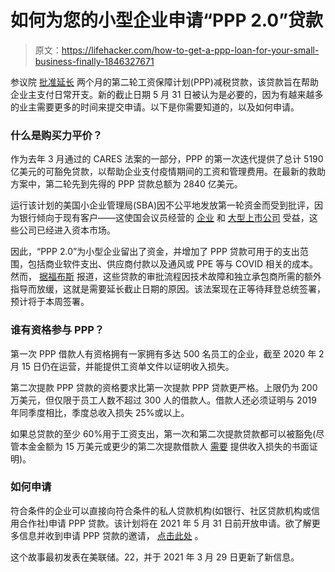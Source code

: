 # 如何为您的小型企业申请“PPP 2.0”贷款

> 原文：<https://lifehacker.com/how-to-get-a-ppp-loan-for-your-small-business-finally-1846327671>

参议院 [批准延长](https://www.cnn.com/2021/03/25/politics/paycheck-protection-program-extension-senate-vote/index.html) 两个月的第二轮工资保障计划(PPP)减税贷款，该贷款旨在帮助企业主支付日常开支。新的截止日期 5 月 31 日被认为是必要的，因为有越来越多的业主需要更多的时间来提交申请。以下是你需要知道的，以及如何申请。



### **什么是购买力平价？**

作为去年 3 月通过的 CARES 法案的一部分，PPP 的第一次迭代提供了总计 5190 亿美元的可豁免贷款，以帮助企业支付疫情期间的工资和管理费用。在最新的救助方案中，第二轮先到先得的 PPP 贷款总额为 2840 亿美元。

运行该计划的美国小企业管理局(SBA)因不公平地发放第一轮资金而受到批评，因为银行倾向于现有客户——这使国会议员经营的 [企业](https://fortune.com/2020/07/08/ppp-loan-recipients-members-of-congress/) 和 [大型上市公司](https://www.ajc.com/news/investigations/ppp-loans-favored-companies-with-resources-clout/WC42WBMCY5H5FNR6MDLSJFFIQ4/) 受益，这些公司已经进入资本市场。

因此，“PPP 2.0”为小型企业留出了资金，并增加了 PPP 贷款可用于的支出范围，包括商业软件支出、供应商付款以及通风或 PPE 等与 COVID 相关的成本。然而， [据福布斯](https://www.forbes.com/advisor/loans/ppp-loan-application-extension/) 报道，这些贷款的审批流程因技术故障和独立承包商所需的额外指导而放缓，这就是需要延长截止日期的原因。该法案现在正等待拜登总统签署，预计将于本周签署。

### 谁有资格参与 PPP？

第一次 PPP 借款人有资格拥有一家拥有多达 500 名员工的企业，截至 2020 年 2 月 15 日仍在运营，并能提供工资单文件以证明收入损失。

第二次提款 PPP 贷款的资格要求比第一次提款 PPP 贷款更严格。上限仍为 200 万美元，但仅限于员工人数不超过 300 人的借款人。借款人还必须证明与 2019 年同季度相比，季度总收入损失 25%或以上。

如果总贷款的至少 60%用于工资支出，第一次和第二次提款贷款都可以被豁免(尽管本金金额为 15 万美元或更少的第二次提款借款人 [需要](https://www.calt.iastate.edu/blogpost/sba-has-issued-rules-first-draw-second-draw-and-increased-ppp-loans) 提供收入损失的书面证明)。

### **如何申请**

符合条件的企业可以直接向符合条件的私人贷款机构(如银行、社区贷款机构或信用合作社)申请 PPP 贷款。该计划将在 2021 年 5 月 31 日前开放申请。欲了解更多信息并收到申请 PPP 贷款的邀请， [点击此处](http://go.sbaloangroup.com/media) 。

这个故事最初发表在美联储。22，并于 2021 年 3 月 29 日更新了新信息。